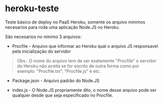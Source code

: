 # heroku-teste
Teste básico de deploy no PaaS Heroku, somente os arquivo minimos necesarios para roda uma aplicação Node.JS no Heroku.

São necesarios no minimo 3 arquivos:

- Procfile - Arquivo que informar ao Heroku qual o arquivo JS responsavel pela inicialização do servidor

> Obs.: O nome do arquivo tem de ser exatamente "Procfile" o servidor do Heroku não aceita se for escrito de outra forma como por exemplo: "Procfile.txt", "Procfile.js" e etc.

- Package.json - Arquivo padrão do Node.JS 

- index.js - O Node.JS propriamente dito, o nome desse arquivo pode ser qualquer desde que seja especificado no Procfile. 

